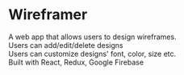 # Wireframer
A web app that allows users to design wireframes. <br>
Users can add/edit/delete designs<br>
Users can customize designs' font, color, size etc. <br>
Built with React, Redux, Google Firebase<br>

